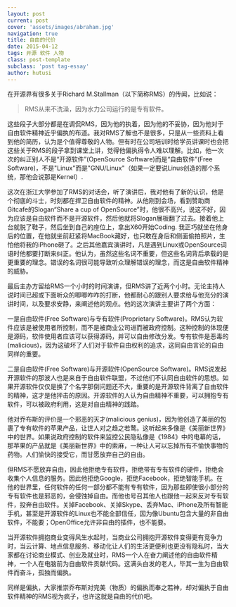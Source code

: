 ```yaml
---
layout: post
current: post
cover: 'assets/images/abraham.jpg'
navigation: true
title: 自由的代价
date: 2015-04-12
tags: 开源 软件 人物
class: post-template
subclass: 'post tag-essay'
author: hutusi
---
```


在开源界有很多关于Richard M.Stallman（以下简称RMS）的传闻，比如说：

> RMS从来不洗澡，因为水力公司运行的是专有软件。

这些段子大部分都是在调侃RMS，因为他的执着，因为他的不妥协，因为他对于自由软件精神近乎偏执的布道。我对RMS了解也不是很多，只是从一些资料上看到他的简历，认为是个值得尊敬的人物。但有时在公司培训时给学员讲课时也会把这些关于RMS的段子拿到课堂上讲，觉得他偏执得令人难以理解。比如，他一次次的纠正别人不是“开源软件”(OpenSource Software)而是“自由软件”(Free Software)，不是"Linux"而是"GNU/Linux"（如果一定要说Linus创造的那个系统，那他会说那是Kernel）.

这次在浙江大学参加了RMS的对话会，听了演讲后，我对他有了新的认识，他是个彻底的斗士，时刻都在捍卫自由软件的精神。从他刚到会场，看到赞助商Gitcafe的Slogan“Share a cup of OpenSource”时，他很不高兴，说这不好，因为应该是自由软件而不是开源软件，然后他就将Slogan展板翻了过去。接着他上台就脱了鞋子，然后坐到自己的座位上，拿出X60开始Coding. 我正巧就坐在他身后的位置，在他就坐前赶紧将MacBook藏好，也只敢在身后和侧面偷拍照片，生怕他将我的iPhone砸了。之后其他嘉宾演讲时，凡是遇到Linux或OpenSource词语时他都要打断来纠正。他认为，虽然这些名词不重要，但这些名词背后承载的是更重要的理念。错误的名词很可能导致听众理解错误的理念，而这是自由软件精神的威胁。

最后主办方留给RMS一个小时的时间演讲，但RMS讲了近两个小时。无论主持人说时间已超或下面听众的唧唧咋咋的打断，他都耐心的跟别人要求给与他充分的演讲时间，以及要求安静，来阐述他的观点。他的这次演讲主要讲了两个方面：

一是自由软件(Free Software)与专有软件(Proprietary Software)。RMS认为软件应该是被使用者所控制，而不是被商业公司进而被政府控制。这种控制的体现便是源码，软件使用者应该可以获得源码，并可以自由修改分发。专有软件是恶毒的(malicious)，因为这破坏了人们对于软件自由权利的追求，这同自由言论的自由同样的重要。

二是自由软件(Free Software)与开源软件(OpenSource Software)。RMS说发起开源软件的那波人也是来自于自由软件联盟，不过他们不认同自由软件的思想。如果开源软件仅仅是换了个名字那倒问题还不大，重要的是开源软件背离了自由软件的精神，这才是他抨击的原因。开源软件的人认为自由精神不重要，可以拥抱专有软件，可以被政府利用，这是对自由精神的践踏。

他对乔布斯的评价是一个邪恶的天才(malicious genius)，因为他创造了美丽的包裹了专有软件的苹果产品，让世人对之趋之若鹜。这听起来多像是《美丽新世界》中的世界。如果说政府控制的软件来监控公民隐私像是《1984》中的电幕的话，那苹果的产品就是《美丽新世界》中的索麻，一种让人可以忘掉所有不愉快事物的药物。人们愉快的接受它，而甘愿放弃自己的自由。

但RMS不愿放弃自由，因此他拒绝专有软件，拒绝带有专有软件的硬件，拒绝会收集个人信息的服务。因此他拒绝Google，拒绝Facebook，拒绝智能手机。在他的世界里，任何软件的任何一部分都不能有专有软件，因为那些即使很小部分的专有软件也是邪恶的，会侵蚀掉自由。而他也号召其他人也跟他一起来反对专有软件，投奔自由软件。关掉Facebook、关掉Skype、丢弃Mac、iPhone及所有智能手机，甚至是开源软件的Linux也不能全部信任，因为像Ubuntu包含大量的非自由软件，不能要；OpenOffice允许非自由的插件，也不能要。

当开源软件拥抱商业变得风生水起时，当商业公司拥抱开源软件变得更有竞争力时，当云计算、地点信息服务、移动化让人们的生活更便利也更没有隐私时，当大家都在讨论商业模式、创业及就业时，RMS一个人在奋力阐述他的自由软件精神，一个人在电脑前为自由软件贡献代码。这满头白发的老人，毕其一生为自由软件而奋斗，孤独而偏执。

同样是偏执，大家推崇乔布斯对完美（物质）的偏执而奉之若神，却对偏执于自由软件精神的RMS视为疯子，也许这就是自由的代价吧。
